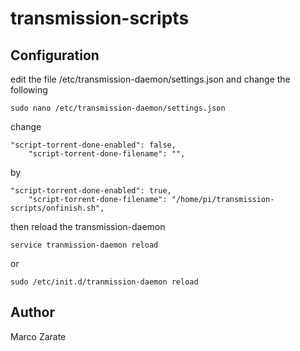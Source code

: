 # transmission-scripts

## Configuration

edit the file /etc/transmission-daemon/settings.json and change the following

	sudo nano /etc/transmission-daemon/settings.json

change 

	"script-torrent-done-enabled": false, 
    	"script-torrent-done-filename": "",

by
 
	"script-torrent-done-enabled": true, 
    	"script-torrent-done-filename": "/home/pi/transmission-scripts/onfinish.sh", 

then reload the transmission-daemon


	service tranmission-daemon reload


or

	sudo /etc/init.d/tranmission-daemon reload

## Author

Marco Zarate

